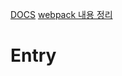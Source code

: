 [DOCS](https://webpack.js.org/concepts/)
[webpack 내용 정리](https://kyounghwan01.github.io/blog/etc/webpack/webpack/#%E1%84%8B%E1%85%B0%E1%86%B8%E1%84%91%E1%85%A2%E1%86%A8-4%E1%84%80%E1%85%A1%E1%84%8C%E1%85%B5-%E1%84%89%E1%85%A9%E1%86%A8%E1%84%89%E1%85%A5%E1%86%BC)

# Entry